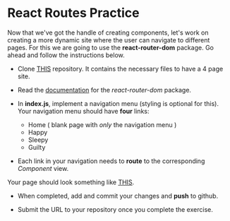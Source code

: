 # React Routes Practice

Now that we've got the handle of creating components, let's work on creating a more dynamic site where the user can navigate to different pages. For this we are going to use the **react-router-dom** package. 
Go ahead and follow the instructions below.

- Clone [THIS]() repository. It contains the necessary files to have a 4 page site.

-  Read the  [documentation](https://reacttraining.com/react-router/web/example/basic) for the _react-router-dom_ package.

- In **index.js**, implement a navigation menu (styling is optional for this). Your navigation menu should have **four** links:
    - Home ( blank page with _only_ the navigation menu )
    - Happy
    - Sleepy
    - Guilty

- Each link in your navigation needs to **route** to the corresponding _Component_ view.

Your page should look something like [THIS](http://nervous-montalcini-7be7c0.netlify.com/).

- When completed, add and commit your changes and **push** to github.

- Submit the URL to your repository once you complete the exercise.
